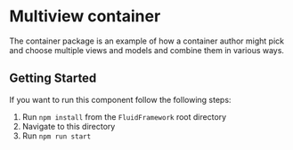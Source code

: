 # Multiview container

The container package is an example of how a container author might pick and choose multiple views and models and combine them in various ways.

## Getting Started

If you want to run this component follow the following steps:

1. Run `npm install` from the `FluidFramework` root directory
2. Navigate to this directory
3. Run `npm run start`
